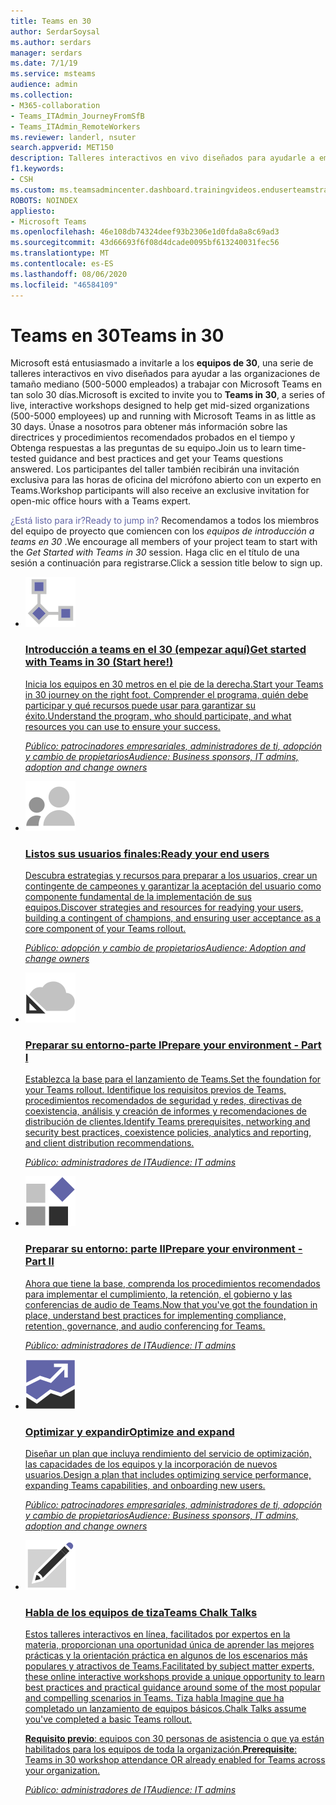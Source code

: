 ```yaml
---
title: Teams en 30
author: SerdarSoysal
ms.author: serdars
manager: serdars
ms.date: 7/1/19
ms.service: msteams
audience: admin
ms.collection:
- M365-collaboration
- Teams_ITAdmin_JourneyFromSfB
- Teams_ITAdmin_RemoteWorkers
ms.reviewer: landerl, nsuter
search.appverid: MET150
description: Talleres interactivos en vivo diseñados para ayudarle a empezar a trabajar con Microsoft Teams en tan solo 30 días.
f1.keywords:
- CSH
ms.custom: ms.teamsadmincenter.dashboard.trainingvideos.enduserteamstraining
ROBOTS: NOINDEX
appliesto:
- Microsoft Teams
ms.openlocfilehash: 46e108db74324deef93b2306e1d0fda8a8c69ad3
ms.sourcegitcommit: 43d66693f6f08d4dcade0095bf613240031fec56
ms.translationtype: MT
ms.contentlocale: es-ES
ms.lasthandoff: 08/06/2020
ms.locfileid: "46584109"
---
```

# <a name="teams-in-30"></a><span data-ttu-id="70a78-103">Teams en 30</span><span class="sxs-lookup"><span data-stu-id="70a78-103">Teams in 30</span></span>
<div id="main" class="v2">
    <div class="container">
        <p><span data-ttu-id="70a78-104">Microsoft está entusiasmado a invitarle a los <strong>equipos de 30</strong>, una serie de talleres interactivos en vivo diseñados para ayudar a las organizaciones de tamaño mediano (500-5000 empleados) a trabajar con Microsoft Teams en tan solo 30 días.</span><span class="sxs-lookup"><span data-stu-id="70a78-104">Microsoft is excited to invite you to <strong>Teams in 30</strong>, a series of live, interactive workshops designed to help get mid-sized organizations (500-5000 employees) up and running with Microsoft Teams in as little as 30 days.</span></span> <span data-ttu-id="70a78-105">Únase a nosotros para obtener más información sobre las directrices y procedimientos recomendados probados en el tiempo y Obtenga respuestas a las preguntas de su equipo.</span><span class="sxs-lookup"><span data-stu-id="70a78-105">Join us to learn time-tested guidance and best practices and get your Teams questions answered.</span></span> <span data-ttu-id="70a78-106">Los participantes del taller también recibirán una invitación exclusiva para las horas de oficina del micrófono abierto con un experto en Teams.</span><span class="sxs-lookup"><span data-stu-id="70a78-106">Workshop participants will also receive an exclusive invitation for open-mic office hours with a Teams expert.</span></span>
           <p><span data-ttu-id="70a78-107"><font color="#6264A7">¿Está listo para ir?</font></span><span class="sxs-lookup"><span data-stu-id="70a78-107"><font color="#6264A7">Ready to jump in?</font></span></span> <span data-ttu-id="70a78-108">Recomendamos a todos los miembros del equipo de proyecto que comiencen con los <i>equipos de introducción a teams en 30</i> .</span><span class="sxs-lookup"><span data-stu-id="70a78-108">We encourage all members of your project team to start with the <i>Get Started with Teams in 30</i> session.</span></span> <span data-ttu-id="70a78-109">Haga clic en el título de una sesión a continuación para registrarse.</span><span class="sxs-lookup"><span data-stu-id="70a78-109">Click a session title below to sign up.</span></span>
 <ul id="home-all" class="panelContent cardsF cols cols2">        
    <li>
        <a href="https://aka.ms/GetstartedT30"target="_blank">
        <div class="cardSize">
            <div class="cardPadding">
                <div class="card">
                    <div class="cardImageOuter">
                        <div class="cardImage">
                            <img src="./media/process-flow-teams.svg"  alt="Grid of three shapes representing a process" />
                        </div>
                    </div>
                    <div class="cardText">
                        <h3><span data-ttu-id="70a78-110">Introducción a teams en el 30 (empezar aquí)</span><span class="sxs-lookup"><span data-stu-id="70a78-110">Get started with Teams in 30 (Start here!)</span></span></h3>
                        <P><span data-ttu-id="70a78-111">Inicia los equipos en 30 metros en el pie de la derecha.</span><span class="sxs-lookup"><span data-stu-id="70a78-111">Start your Teams in 30 journey on the right foot.</span></span> <span data-ttu-id="70a78-112">Comprender el programa, quién debe participar y qué recursos puede usar para garantizar su éxito.</span><span class="sxs-lookup"><span data-stu-id="70a78-112">Understand the program, who should participate, and what resources you can use to ensure your success.</span></span></P>
                        <p><span data-ttu-id="70a78-113"><i>Público: patrocinadores empresariales, administradores de ti, adopción y cambio de propietarios</i></span><span class="sxs-lookup"><span data-stu-id="70a78-113"><i>Audience: Business sponsors, IT admins, adoption and change owners</i></span></span></p>
                    </div>
                </div>
            </div>
        </div>
        </a>
    </li>
   <li>
        <a href="https://aka.ms/ReadyendusersT30"target="_blank"">
        <div class="cardSize">
            <div class="cardPadding">
                <div class="card">
                    <div class="cardImageOuter">
                        <div class="cardImage">
                            <img src="./media/users-people.svg"  alt="Two person icons with representing users" />
                        </div>
                    </div>
                    <div class="cardText">
                        <h3><span data-ttu-id="70a78-114">Listos sus usuarios finales:</span><span class="sxs-lookup"><span data-stu-id="70a78-114">Ready your end users</span></span></h3>
                    <p><span data-ttu-id="70a78-115">Descubra estrategias y recursos para preparar a los usuarios, crear un contingente de campeones y garantizar la aceptación del usuario como componente fundamental de la implementación de sus equipos.</span><span class="sxs-lookup"><span data-stu-id="70a78-115">Discover strategies and resources for readying your users, building a contingent of champions, and ensuring user acceptance as a core component of your Teams rollout.</span></span></p><p><span data-ttu-id="70a78-116"><i>Público: adopción y cambio de propietarios</i></span><span class="sxs-lookup"><span data-stu-id="70a78-116"><i>Audience: Adoption and change owners</i></span></span></p>
                    </div>
                </div>
            </div>
        </div>
        </a>
    </li>
        <li> 
        <a href="https://aka.ms/Preparepart1T30"target="_blank"">
        <div class="cardSize">
            <div class="cardPadding">
                <div class="card">
                    <div class="cardImageOuter">
                        <div class="cardImage">
                            <img src="./media/cloud-architecture2.svg"  alt="Cloud image and carpenter's square, representing cloud architecture" />
                        </div>
                    </div>
                    <div class="cardText">
                    <h3><span data-ttu-id="70a78-117">Preparar su entorno-parte I</span><span class="sxs-lookup"><span data-stu-id="70a78-117">Prepare your environment - Part I</span></span></h3>
                    <p><span data-ttu-id="70a78-118">Establezca la base para el lanzamiento de Teams.</span><span class="sxs-lookup"><span data-stu-id="70a78-118">Set the foundation for your Teams rollout.</span></span> <span data-ttu-id="70a78-119">Identifique los requisitos previos de Teams, procedimientos recomendados de seguridad y redes, directivas de coexistencia, análisis y creación de informes y recomendaciones de distribución de clientes.</span><span class="sxs-lookup"><span data-stu-id="70a78-119">Identify Teams prerequisites, networking and security best practices, coexistence policies, analytics and reporting, and client distribution recommendations.</span></span></p><p><span data-ttu-id="70a78-120"><i>Público: administradores de IT</i></span><span class="sxs-lookup"><span data-stu-id="70a78-120"><i>Audience: IT admins</i></span></span></p>
</div>
                </div>
            </div>
        </div>
        </a>
    </li> <li>
        <a href="https://aka.ms/Preparepart2T30"target="_blank"">
        <div class="cardSize">
            <div class="cardPadding">
                <div class="card">
                    <div class="cardImageOuter">
                        <div class="cardImage">
                            <img src="./media/blocks-teams.svg"  alt="Grid of four blocks representing architecture" />
                        </div>
                    </div>
                    <div class="cardText">
                        <h3><span data-ttu-id="70a78-121">Preparar su entorno: parte II</span><span class="sxs-lookup"><span data-stu-id="70a78-121">Prepare your environment - Part II</span></span></h3>
                    <p><span data-ttu-id="70a78-122">Ahora que tiene la base, comprenda los procedimientos recomendados para implementar el cumplimiento, la retención, el gobierno y las conferencias de audio de Teams.</span><span class="sxs-lookup"><span data-stu-id="70a78-122">Now that you've got the foundation in place, understand best practices for implementing compliance, retention, governance, and audio conferencing for Teams.</span></span></p><p><span data-ttu-id="70a78-123"><i>Público: administradores de IT</i></span><span class="sxs-lookup"><span data-stu-id="70a78-123"><i>Audience: IT admins</i></span></span></p>
                    </div>
                </div>
            </div>
        </div>
        </a>
    </li> 
 <li>
        <a href="https://aka.ms/OptimizeexpandT30"target="_blank"">
        <div class="cardSize">
            <div class="cardPadding">
                <div class="card">
                    <div class="cardImageOuter">
                        <div class="cardImage">
                            <img src="./media/trend-graph-teams.svg"  alt="Image of a graph, representing a report" />
                        </div>
                    </div>
                    <div class="cardText">
                    <h3><span data-ttu-id="70a78-124">Optimizar y expandir</span><span class="sxs-lookup"><span data-stu-id="70a78-124">Optimize and expand</span></span></h3>
                    <p><span data-ttu-id="70a78-125">Diseñar un plan que incluya rendimiento del servicio de optimización, las capacidades de los equipos y la incorporación de nuevos usuarios.</span><span class="sxs-lookup"><span data-stu-id="70a78-125">Design a plan that includes optimizing service performance, expanding Teams capabilities, and onboarding new users.</span></span></p>
                    <p><span data-ttu-id="70a78-126"><i>Público: patrocinadores empresariales, administradores de ti, adopción y cambio de propietarios</i></span><span class="sxs-lookup"><span data-stu-id="70a78-126"><i>Audience: Business sponsors, IT admins, adoption and change owners</i></span></span></p>
                    </div>
                </div>
            </div>
        </div>
        </a>
    </li>
   <li>
        <a href="https://aka.ms/TeamsChalkTalks"target="_blank"">
        <div class="cardSize">
            <div class="cardPadding">
                <div class="card">
                    <div class="cardImageOuter">
                        <div class="cardImage">
                            <img src="./media/sign-up-teams.svg"  alt="Sign up symbol" />
                        </div>
                    </div>
                    <div class="cardText">
                    <h3><span data-ttu-id="70a78-127">Habla de los equipos de tiza</span><span class="sxs-lookup"><span data-stu-id="70a78-127">Teams Chalk Talks</span></span></h3>
                    <p><span data-ttu-id="70a78-128">Estos talleres interactivos en línea, facilitados por expertos en la materia, proporcionan una oportunidad única de aprender las mejores prácticas y la orientación práctica en algunos de los escenarios más populares y atractivos de Teams.</span><span class="sxs-lookup"><span data-stu-id="70a78-128">Facilitated by subject matter experts, these online interactive workshops provide a unique opportunity to learn best practices and practical guidance around some of the most popular and compelling scenarios in Teams.</span></span> <span data-ttu-id="70a78-129">Tiza habla Imagine que ha completado un lanzamiento de equipos básicos.</span><span class="sxs-lookup"><span data-stu-id="70a78-129">Chalk Talks assume you've completed a basic Teams rollout.</span></span></p>
                    <p><span data-ttu-id="70a78-130"><strong>Requisito previo</strong>: equipos con 30 personas de asistencia o que ya están habilitados para los equipos de toda la organización.</span><span class="sxs-lookup"><span data-stu-id="70a78-130"><strong>Prerequisite</strong>: Teams in 30 workshop attendance OR already enabled for Teams across your organization.</span></span></p>
                    <p><span data-ttu-id="70a78-131"><i>Público: administradores de IT</i></span><span class="sxs-lookup"><span data-stu-id="70a78-131"><i>Audience: IT admins</i></span></span></p>
                    </div>
                </div>
            </div>
        </div>
        </a>
    </li>    
</ul>
